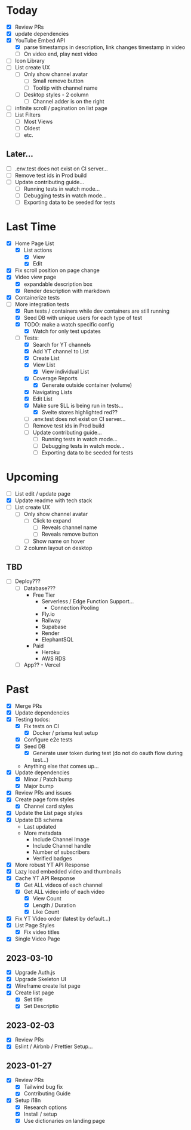 # Today

- [x] Review PRs
- [x] update dependencies
- [x] YouTube Embed API
  - [x] parse timestamps in description, link changes timestamp in video
  - [ ] On video end, play next video
- [ ] Icon Library
- [ ] List create UX
  - [ ] Only show channel avatar
    - [ ] Small remove button
    - [ ] Tooltip with channel name
  - [ ] Desktop styles - 2 column
    - [ ] Channel adder is on the right
- [ ] infinite scroll / pagination on list page
- [ ] List Filters
  * [ ] Most Views
  * [ ] Oldest
  * [ ] etc.

## Later...

- [ ] .env.test does not exist on CI server...
- [ ] Remove test ids in Prod build
- [ ] Update contributing guide...
  - [ ] Running tests in watch mode...
  - [ ] Debugging tests in watch mode...
  - [ ] Exporting data to be seeded for tests

# Last Time

- [x] Home Page List
  - [x] List actions
    - [x] View
    - [x] Edit
- [x] Fix scroll position on page change
- [x] Video view page
  - [x] expandable description box
  - [x] Render description with markdown
- [x] Containerize tests
- [ ] More integration tests
  - [x] Run tests / containers while dev containers are still running
  - [x] Seed DB with unique users for each type of test
  - [x] TODO: make a watch specific config
    - [x] Watch for only test updates
  - [ ] Tests:
    - [x] Search for YT channels
    - [x] Add YT channel to List
    - [x] Create List
    - [x] View List
      - [x] View individual List
    - [x] Coverage Reports
      - [x] Generate outside container (volume)
    - [x] Navigating Lists
    - [x] Edit List
    - [x] Make sure $LL is being run in tests...
      - [x] Svelte stores highlighted red??
    - [ ] .env.test does not exist on CI server...
    - [ ] Remove test ids in Prod build
    - [ ] Update contributing guide...
      - [ ] Running tests in watch mode...
      - [ ] Debugging tests in watch mode...
      - [ ] Exporting data to be seeded for tests

# Upcoming

- [ ] List edit / update page
- [x] Update readme with tech stack
- [ ] List create UX
  - [ ] Only show channel avatar
    - [ ] Click to expand
      - [ ] Reveals channel name
      - [ ] Reveals remove button
    - [ ] Show name on hover
  - [ ] 2 column layout on desktop

## TBD

- [ ] Deploy???
  - [ ] Database???
    - Free Tier
      - Serverless / Edge Function Support...
        - Connection Pooling
      - Fly.io
      - Railway
      - Supabase
      - Render
      - ElephantSQL
    - Paid
      - Heroku
      - AWS RDS
  - [ ] App?? - Vercel

# Past

- [x] Merge PRs
- [x] Update dependencies
- [x] Testing todos:
  - [x] Fix tests on CI
    - [x] Docker / prisma test setup
  - [x] Configure e2e tests
  - [x] Seed DB
    - [x] Generate user token during test (do not do oauth flow during test...)
  - Anything else that comes up...
- [x] Update dependencies
  - [x] Minor / Patch bump
  - [x] Major bump
- [x] Review PRs and issues
- [x] Create page form styles
  - [x] Channel card styles
- [x] Update the List page styles
- [x] Update DB schema
  - Last updated
  - More metadata
    - Include Channel Image
    - Include Channel handle
    - Number of subscribers
    - Verified badges
- [x] More robust YT API Response
- [x] Lazy load embedded video and thumbnails
- [x] Cache YT API Response
  - [x] Get ALL videos of each channel
  - [x] Get ALL video info of each video
    - [x] View Count
    - [x] Length / Duration
    - [x] Like Count
- [x] Fix YT Video order (latest by default...)
- [x] List Page Styles
  - [x] Fix video titles
- [x] Single Video Page

## 2023-03-10

- [x] Upgrade Auth.js
- [x] Upgrade Skeleton UI
- [x] Wireframe create list page
- [x] Create list page
  - [x] Set title
  - [x] Set Descriptio

## 2023-02-03

- [x] Review PRs
- [x] Eslint / Airbnb / Prettier Setup...

## 2023-01-27

- [x] Review PRs
  - [x] Tailwind bug fix
  - [x] Contributing Guide
- [x] Setup i18n
  - [x] Research options
  - [x] Install / setup
  - [x] Use dictionaries on landing page
